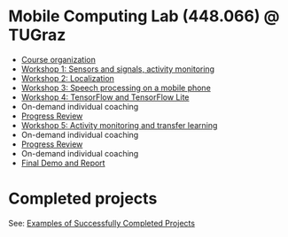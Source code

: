 # Mobile Computing Lab (448.066) @ TUGraz

- [Course organization](https://github.com/osaukh/mobile_computing_lab/blob/master/2020-03-18__Course_Organization.ipynb)
- [Workshop 1: Sensors and signals, activity monitoring](https://github.com/osaukh/mobile_computing_lab/blob/master/2020-03-18__WS1_0__Sensors_and_Signals.ipynb)
- [Workshop 2: Localization](https://github.com/osaukh/mobile_computing_lab/blob/master/2020-03-23__WS2_0__Localization.ipynb)
- [Workshop 3: Speech processing on a mobile phone](https://github.com/osaukh/mobile_computing_lab/blob/master/2020-03-23__WS3_0__Speech_Processing.ipynb)
- [Workshop 4: TensorFlow and TensorFlow Lite](https://github.com/osaukh/mobile_computing_lab/blob/master/2020-03-30__WS4_0__TensorFlow.ipynb)
- On-demand individual coaching
- [Progress Review](https://github.com/osaukh/mobile_computing_lab/blob/master/2020-04-20__Progress_Review.ipynb)
- [Workshop 5: Activity monitoring and transfer learning](https://github.com/osaukh/mobile_computing_lab/blob/master/2020-04-20__WS5_0__Transfer_Learning.ipynb)
- On-demand individual coaching
- [Progress Review](https://github.com/osaukh/mobile_computing_lab/blob/master/2020-05-11__Progress_Review.ipynb)
- On-demand individual coaching
- [Final Demo and Report](https://github.com/osaukh/mobile_computing_lab/blob/master/2020-06-08__Final_Demo_and_Report.ipynb)


# Completed projects
See: [Examples of Successfully Completed Projects](http://www.olgasaukh.com/mcl.html)
